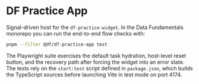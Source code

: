 # DF Practice App

Signal-driven host for the `df-practice-widget`. In the Data Fundamentals monorepo you can run the end-to-end flow checks with:

```bash
pnpm --filter @df/df-practice-app test
```

The Playwright suite exercises the default task hydration, host-level reset button, and the recovery path after forcing the widget into an error state. The tests rely on the `start:test` script defined in `package.json`, which builds the TypeScript sources before launching Vite in test mode on port 4174.
